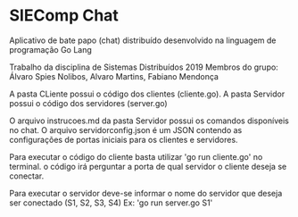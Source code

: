 # SIEComp Chat

Aplicativo de bate papo (chat) distribuído desenvolvido na linguagem de programação Go Lang

Trabalho da disciplina de Sistemas Distribuídos 2019
Membros do grupo: Álvaro Spies Nolibos, Alvaro Martins, Fabiano Mendonça

A pasta CLiente possui o código dos clientes (cliente.go).
A pasta Servidor possui o código dos servidores (server.go)

O arquivo instrucoes.md da pasta Servidor possui os comandos disponíveis no chat.
O arquivo servidorconfig.json é um JSON contendo as configurações de portas iniciais para os clientes e servidores.

Para executar o código do cliente basta utilizar 'go run cliente.go' no terminal. o código irá perguntar a porta de qual servidor o cliente deseja se conectar.

Para executar o servidor deve-se informar o nome do servidor que deseja ser conectado (S1, S2, S3, S4) 
Ex:  'go run server.go S1'



